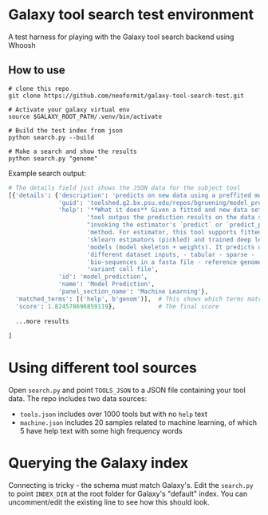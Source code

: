 # Galaxy tool search test environment

A test harness for playing with the Galaxy tool search backend using Whoosh

## How to use

```
# clone this repo
git clone https://github.com/neoformit/galaxy-tool-search-test.git

# Activate your galaxy virtual env
source $GALAXY_ROOT_PATH/.venv/bin/activate

# Build the test index from json
python search.py --build

# Make a search and show the results
python search.py "genome"
```

Example search output:
```python
# The details field just shows the JSON data for the subject tool
[{'details': {'description': 'predicts on new data using a preffited model',
              'guid': 'toolshed.g2.bx.psu.edu/repos/bgruening/model_prediction/model_prediction/1.0.8.3',
              'help': '**What it does** Given a fitted and new data sets, this '
                      'tool outpus the prediction results on the data sets via '
                      "invoking the estimator's `predict` or `predict_proba` "
                      'method. For estimator, this tool supports fitted '
                      'sklearn estimators (pickled) and trained deep learning '
                      'models (model skeleton + weights). It predicts on three '
                      'different dataset inputs, - tabular - sparse - '
                      'bio-sequences in a fasta file - reference genome and '
                      'variant call file',
              'id': 'model_prediction',
              'name': 'Model Prediction',
              'panel_section_name': 'Machine Learning'},
  'matched_terms': [('help', b'genom')],  # This shows which terms matching to fields
  'score': 1.824578696859119},            # The final score
 
  ...more results
  
]
```

# Using different tool sources

Open `search.py` and point `TOOLS_JSON` to a JSON file containing your tool data. The repo includes two data sources:
- `tools.json` includes over 1000 tools but with no `help` text
- `machine.json` includes 20 samples related to machine learning, of which 5 have help text with some high frequency words 

# Querying the Galaxy index

Connecting is tricky - the schema must match Galaxy's. Edit the `search.py` to point `INDEX_DIR` at the root folder for
Galaxy's "default" index. You can uncomment/edit the existing line to see how this should look. 
